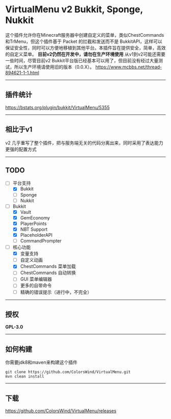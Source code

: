 # VirtualMenu v2 Bukkit, Sponge, Nukkit

这个插件允许你在Minecraft服务器中创建自定义的菜单，类似ChestCommands和TrMenu，但这个插件基于 Packet 的拦截和发送而不是 BukkitAPI，这样可以保证安全性，同时可以方便地移植到其他平台。本插件旨在提供安全，简单，高效的自定义菜单。
__目前v2仍然在开发中，请勿在生产环境使用__
从v1到v2可能还需要一些时间，尽管目前v2 Bukkit平台版已经基本可以用了，但目前没有经过大量测试，所以生产环境请使用旧的版本（0.0.X）。
https://www.mcbbs.net/thread-894621-1-1.html 
***


## 插件统计
https://bstats.org/plugin/bukkit/VirtualMenu/5355  
***


## 相比于v1
v2 几乎重写了整个插件，把与服务端无关的代码分离出来，同时采用了表达能力更强的配置方式
***


## TODO
- [ ] 平台支持
  - [x] Bukkit
  - [ ] Sponge
  - [ ] Nukkit
- [ ] Bukkit
  - [x] Vault
  - [x] GemEconomy
  - [x] PlayerPoints
  - [x] NBT Support
  - [x] PlaceholderAPI
  - [ ] CommandPrompter
- [ ] 核心功能
  - [x] 变量支持
  - [ ] 自定义动画
  - [x] ChestCommands 菜单加载
  - [ ] ChestCommands 自动转换
  - [ ] GUI 菜单编辑器
  - [ ] 更多的自带命令
  - [ ] 精确的错误提示（进行中，不完全）
***

## 授权
__GPL-3.0__
***

## 如何构建
你需要jdk8和maven来构建这个插件
```
git clone https://github.com/ColorsWind/VirtualMenu.git
mvn clean install
```
***


## 下载
https://github.com/ColorsWind/VirtualMenu/releases
